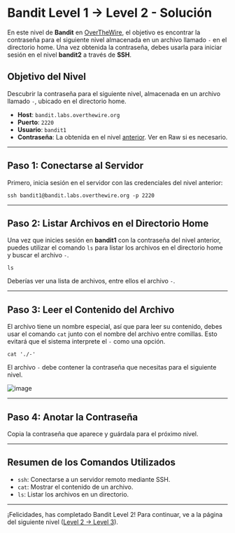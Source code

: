 # Bandit Level 1 -> Level 2 - Solución

En este nivel de **Bandit** en [OverTheWire](https://overthewire.org/wargames/bandit/bandit2.html), el objetivo es encontrar la contraseña para el siguiente nivel almacenada en un archivo llamado `-` en el directorio home. Una vez obtenida la contraseña, debes usarla para iniciar sesión en el nivel **bandit2** a través de **SSH**.

## Objetivo del Nivel
Descubrir la contraseña para el siguiente nivel, almacenada en un archivo llamado `-`, ubicado en el directorio home.

- **Host**: `bandit.labs.overthewire.org`
- **Puerto**: `2220`
- **Usuario**: `bandit1`
- **Contraseña**: La obtenida en el nivel [anterior](/Bandit1/Readme.md). Ver en Raw si es necesario. <!-- ZjLjTmM6FvvyRnrb2rfNW0Z0Ta6ip5If -->

---

## Paso 1: Conectarse al Servidor
Primero, inicia sesión en el servidor con las credenciales del nivel anterior:

```
ssh bandit1@bandit.labs.overthewire.org -p 2220
```

---

## Paso 2: Listar Archivos en el Directorio Home
Una vez que inicies sesión en **bandit1** con la contraseña del nivel anterior, puedes utilizar el comando `ls` para listar los archivos en el directorio home y buscar el archivo `-`.

```
ls
```

Deberías ver una lista de archivos, entre ellos el archivo `-`.

---

## Paso 3: Leer el Contenido del Archivo
El archivo tiene un nombre especial, así que para leer su contenido, debes usar el comando `cat` junto con el nombre del archivo entre comillas. Esto evitará que el sistema interprete el `-` como una opción.

```
cat './-'
```

El archivo `-` debe contener la contraseña que necesitas para el siguiente nivel.

![image](https://github.com/user-attachments/assets/fcfd7fec-d7c9-42ba-b011-4b369bedcf3a)

---

## Paso 4: Anotar la Contraseña
Copia la contraseña que aparece y guárdala para el próximo nivel.

---

## Resumen de los Comandos Utilizados
* `ssh`: Conectarse a un servidor remoto mediante SSH.
* `cat`: Mostrar el contenido de un archivo.
* `ls`: Listar los archivos en un directorio.

---

¡Felicidades, has completado Bandit Level 2! Para continuar, ve a la página del siguiente nivel ([Level 2 -> Level 3](/Bandit3/Readme.md)).
